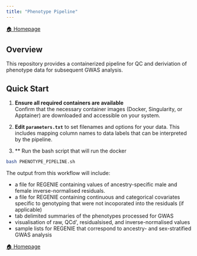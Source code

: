 ```yaml
---
title: "Phenotype Pipeline"
---
```

[🏠 Homepage](./../README.md)

## Overview

This repository provides a containerized pipeline for QC and deriviation of phenotype data for subsequent GWAS analysis.

## Quick Start

1. **Ensure all required containers are available**  
   Confirm that the necessary container images (Docker, Singularity, or Apptainer) are downloaded and accessible on your system.

2. **Edit `parameters.txt`** to set filenames and options for your data. This includes mapping column names to data labels that can be interpreted by the pipeline.

3. ** Run the bash script that will run the docker

```bash
bash PHENOTYPE_PIPELINE.sh
```

The output from this workflow will include:

* a file for REGENIE containing values of ancestry-specific male and female inverse-normalised residuals.
* a file for REGENIE containing continuous and categorical covariates specific to genotyping that were not incoporated into the residuals (if applicable)
* tab delimited summaries of the phenotypes processed for GWAS
* visualisation of raw, QCd', residualsised, and inverse-normalised values
* sample lists for REGENIE that correspond to ancestry- and sex-stratified GWAS analysis

[🏠 Homepage](./../README.md)
